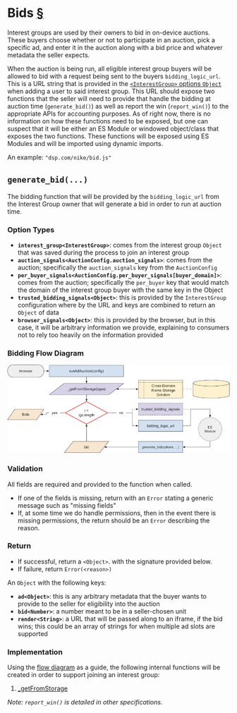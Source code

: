 # Bids [§](https://github.com/WICG/turtledove/blob/main/FLEDGE.md#3-buyers-provide-ads-and-bidding-functions-byos-for-now)

Interest groups are used by their owners to bid in on-device auctions.  These buyers choose whether or not to participate in an auction, pick a specific ad, and enter it in the auction along with a bid price and whatever metadata the seller expects.

When the auction is being run, all eligible interest group buyers will be allowed to bid with a request being sent to the buyers `bidding_logic_url`.  This is a URL string that is provided in the [`<InterestGroup>` options `Object`](#types) when adding a user to said interest group.  This URL should expose two functions that the seller will need to provide that handle the bidding at auction time (`generate_bid()`) as well as report the win (`report_win()`) to the appropriate APIs for accounting purposes.  As of right now, there is no information on how these functions need to be exposed, but one can suspect that it will be either an ES Module or windowed object/class that exposes the two functions.  These functions will be exposed using ES Modules and will be imported using dynamic imports.

An example: `"dsp.com/nike/bid.js"`

## `generate_bid(...)`

The bidding function that will be provided by the `bidding_logic_url` from the Interest Group owner that will generate a bid in order to run at auction time.

### Option Types

* **`interest_group<InterestGroup>`**: comes from the interest group `Object` that was saved during the process to join an interest group
* **`auction_signals<AuctionConfig.auction_signals>`**: comes from the auction; specifically the `auction_signals` key from the `AuctionConfig`
* **`per_buyer_signals<AuctionConfig.per_buyer_signals[buyer_domain]>`**: comes from the auction; specifically the `per_buyer` key that would match the domain of the interest group buyer with the same key in the Object
* **`trusted_bidding_signals<Object>`**: this is provided by the `InterestGroup` configuration where by the URL and keys are combined to return an `Object` of data
* **`browser_signals<Object>`**: this is provided by the browser, but in this case, it will be arbitrary information we provide, explaining to consumers not to rely too heavily on the information provided

### Bidding Flow Diagram

![Bidding flow diagram](./images/bidding-flow.png)

### Validation

All fields are required and provided to the function when called.

* If one of the fields is missing, return with an `Error` stating a generic message such as "missing fields"
* If, at some time we do handle permissions, then in the event there is missing permissions, the return should be an `Error` describing the reason.

### Return

* If successful, return a `<Object>`. with the signature provided below.
* If failure, return `Error(<reason>)`

An `Object` with the following keys:

* **`ad<Object>`**: this is any arbitrary metadata that the buyer wants to provide to the seller for eligibility into the auction
* **`bid<Number>`**: a number meant to be in a seller-chosen unit
* **`render<String>`**: a URL that will be passed along to an iframe, if the bid wins; this could be an array of strings for when multiple ad slots are supported

### Implementation

Using the [flow diagram](#auction-flow-diagram) as a guide, the following internal functions will be created in order to support joining an interest group:

1. [_getFromStorage](./auctions.md#_getfromstorage28type26ltstring26gt29)

_Note: `report_win()` is detailed in other specifications._
